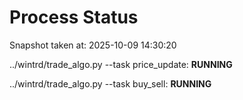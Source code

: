 # Process Status

Snapshot taken at: 2025-10-09 14:30:20

../wintrd/trade_algo.py --task price_update: **RUNNING**

../wintrd/trade_algo.py --task buy_sell: **RUNNING**

